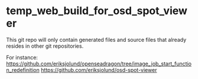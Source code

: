 # temp_web_build_for_osd_spot_viewer

This git repo will only contain generated files and
source files that already resides in other git repositories.

For instance:
https://github.com/eriksjolund/openseadragon/tree/image_job_start_function_redefinition
https://github.com/eriksjolund/osd-spot-viewer

